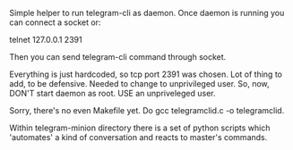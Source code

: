 Simple helper to run telegram-cli as daemon.
Once daemon is running you can connect a socket or:

telnet 127.0.0.1 2391

Then you can send telegram-cli command through socket.

Everything is just hardcoded, so tcp port 2391 was chosen. Lot of thing to add, to be defensive. Needed to change to unprivileged user. 
So, now, DON'T start daemon as root. USE an unpriveleged user.

Sorry, there's no even Makefile yet. Do gcc telegramclid.c -o telegramclid.

Within telegram-minion directory there is a set of python scripts which 'automates' a kind of conversation and reacts to master's commands.
